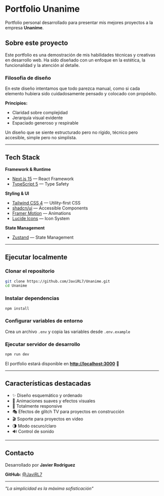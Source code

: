 # Portfolio Unanime

Portfolio personal desarrollado para presentar mis mejores proyectos a la empresa **Unanime**.

## Sobre este proyecto

Este portfolio es una demostración de mis habilidades técnicas y creativas en desarrollo web. Ha sido diseñado con un enfoque en la estética, la funcionalidad y la atención al detalle.

### Filosofía de diseño

En este diseño intentamos que todo parezca manual, como si cada elemento hubiera sido cuidadosamente pensado y colocado con propósito.

**Principios:**
- Claridad sobre complejidad
- Jerarquía visual evidente
- Espaciado generoso y respirable

Un diseño que se siente estructurado pero no rígido, técnico pero accesible, simple pero no simplista.

---

## Tech Stack

**Framework & Runtime**
- [Next.js 15](https://nextjs.org/) — React Framework
- [TypeScript 5](https://www.typescriptlang.org/) — Type Safety

**Styling & UI**
- [Tailwind CSS 4](https://tailwindcss.com/) — Utility-first CSS
- [shadcn/ui](https://ui.shadcn.com/) — Accessible Components
- [Framer Motion](https://motion.dev/) — Animations
- [Lucide Icons](https://lucide.dev/) — Icon System

**State Management**
- [Zustand](https://github.com/pmndrs/zustand) — State Management

---

## Ejecutar localmente

### Clonar el repositorio
```bash
git clone https://github.com/JaviRL7/Unanime.git
cd Unanime
```

### Instalar dependencias
```bash
npm install
```

### Configurar variables de entorno
Crea un archivo `.env` y copia las variables desde `.env.example`

### Ejecutar servidor de desarrollo
```bash
npm run dev
```

El portfolio estará disponible en **[http://localhost:3000](http://localhost:3000)** 🚀

---

## Características destacadas

- ✨ Diseño esquemático y ordenado
- 🎨 Animaciones suaves y efectos visuales
- 📱 Totalmente responsive
- 🎭 Efectos de glitch TV para proyectos en construcción
- 🎬 Soporte para proyectos en video
- 🌗 Modo oscuro/claro
- 🔊 Control de sonido

---

## Contacto

Desarrollado por **Javier Rodríguez**

**GitHub:** [@JaviRL7](https://github.com/JaviRL7)

---

_"La simplicidad es la máxima sofisticación"_
